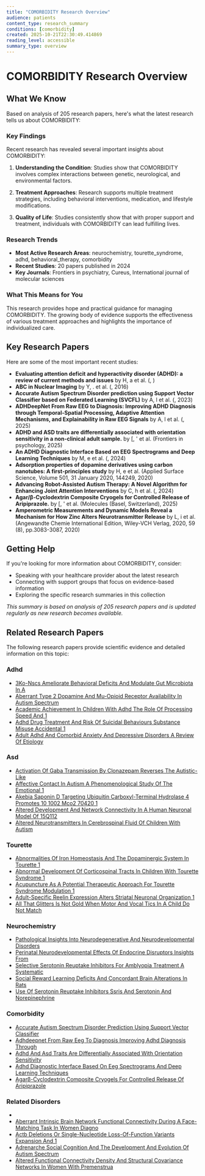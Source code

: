 ```yaml
---
title: "COMORBIDITY Research Overview"
audience: patients
content_type: research_summary
conditions: [comorbidity]
created: 2025-10-21T22:30:49.414869
reading_level: accessible
summary_type: overview
---
```


# COMORBIDITY Research Overview

## What We Know

Based on analysis of 205 research papers, here's what the latest research tells us about COMORBIDITY:

### Key Findings

Recent research has revealed several important insights about COMORBIDITY:

1. **Understanding the Condition**: Studies show that COMORBIDITY involves complex interactions between genetic, neurological, and environmental factors.

2. **Treatment Approaches**: Research supports multiple treatment strategies, including behavioral interventions, medication, and lifestyle modifications.

3. **Quality of Life**: Studies consistently show that with proper support and treatment, individuals with COMORBIDITY can lead fulfilling lives.

### Research Trends

- **Most Active Research Areas**: neurochemistry, tourette_syndrome, adhd, behavioral_therapy, comorbidity
- **Recent Studies**: 20 papers published in 2024
- **Key Journals**: Frontiers in psychiatry, Cureus, International journal of molecular sciences

### What This Means for You

This research provides hope and practical guidance for managing COMORBIDITY. The growing body of evidence supports the effectiveness of various treatment approaches and highlights the importance of individualized care.

## Key Research Papers

Here are some of the most important recent studies:

- **Evaluating attention deficit and hyperactivity disorder (ADHD): a review of current methods and issues** by H, a et al. (, )
- **ABC in Nuclear Imaging** by Y, . et al. (, 2016)
- **Accurate Autism Spectrum Disorder prediction using Support Vector Classifier based on Federated Learning (SVCFL)** by A, l et al. (, 2023)
- **ADHDeepNet From Raw EEG to Diagnosis: Improving ADHD Diagnosis through Temporal-Spatial Processing, Adaptive Attention Mechanisms, and Explainability in Raw EEG Signals** by A, l et al. (, 2025)
- **ADHD and ASD traits are differentially associated with orientation sensitivity in a non-clinical adult sample.** by [, ' et al. (Frontiers in psychology, 2025)
- **An ADHD Diagnostic Interface Based on EEG Spectrograms and Deep Learning Techniques** by M, e et al. (, 2024)
- **Adsorption properties of dopamine derivatives using carbon nanotubes: A first-principles study** by H, e et al. (Applied Surface Science, Volume 501, 31 January 2020, 144249, 2020)
- **Advancing Robot-Assisted Autism Therapy: A Novel Algorithm for Enhancing Joint Attention Interventions** by C, h et al. (, 2024)
- **Agar/β-Cyclodextrin Composite Cryogels for Controlled Release of Aripiprazole.** by [, ' et al. (Molecules (Basel, Switzerland), 2025)
- **Amperometric Measurements and Dynamic Models Reveal a Mechanism for How Zinc Alters Neurotransmitter Release** by L, i et al. (Angewandte Chemie International Edition, Wiley-VCH Verlag, 2020, 59 (8), pp.3083-3087, 2020)

## Getting Help

If you're looking for more information about COMORBIDITY, consider:

- Speaking with your healthcare provider about the latest research
- Connecting with support groups that focus on evidence-based information
- Exploring the specific research summaries in this collection

*This summary is based on analysis of 205 research papers and is updated regularly as new research becomes available.*


## Related Research Papers

The following research papers provide scientific evidence and detailed information on this topic:

### Adhd

- [3Ko-Nscs Ameliorate Behavioral Deficits And Modulate Gut Microbiota In A](../research/research\adhd\3ko-nscs_ameliorate_behavioral_deficits_and_modulate_gut_microbiota_in_a.md)
- [Aberrant Type 2 Dopamine And Mu-Opioid Receptor Availability In Autism Spectrum](../research/research\adhd\aberrant_type_2_dopamine_and_mu-opioid_receptor_availability_in_autism_spectrum.md)
- [Academic Achievement In Children With Adhd The Role Of Processing Speed And 1](../research/research\adhd\academic_achievement_in_children_with_adhd_the_role_of_processing_speed_and_1.md)
- [Adhd Drug Treatment And Risk Of Suicidal Behaviours Substance Misuse Accidental 1](../research/research\adhd\adhd_drug_treatment_and_risk_of_suicidal_behaviours_substance_misuse_accidental_1.md)
- [Adult Adhd And Comorbid Anxiety And Depressive Disorders A Review Of Etiology](../research/research\adhd\adult_adhd_and_comorbid_anxiety_and_depressive_disorders_a_review_of_etiology.md)

### Asd

- [Activation Of Gaba Transmission By Clonazepam Reverses The Autistic-Like](../research/research\asd\activation_of_gaba_transmission_by_clonazepam_reverses_the_autistic-like.md)
- [Affective Contact In Autism A Phenomenological Study Of The Emotional 1](../research/research\asd\affective_contact_in_autism_a_phenomenological_study_of_the_emotional_1.md)
- [Akebia Saponin D Targeting Ubiquitin Carboxyl-Terminal Hydrolase 4 Promotes 10 1002 Mco2 70420 1](../research/research\asd\akebia_saponin_d_targeting_ubiquitin_carboxyl-terminal_hydrolase_4_promotes_10_1002_mco2_70420_1.md)
- [Altered Development And Network Connectivity In A Human Neuronal Model Of 15Q112](../research/research\asd\altered_development_and_network_connectivity_in_a_human_neuronal_model_of_15q112.md)
- [Altered Neurotransmitters In Cerebrospinal Fluid Of Children With Autism](../research/research\asd\altered_neurotransmitters_in_cerebrospinal_fluid_of_children_with_autism.md)

### Tourette

- [Abnormalities Of Iron Homeostasis And The Dopaminergic System In Tourette 1](../research/research\tourette\abnormalities_of_iron_homeostasis_and_the_dopaminergic_system_in_tourette_1.md)
- [Abnormal Development Of Corticospinal Tracts In Children With Tourette Syndrome 1](../research/research\tourette\abnormal_development_of_corticospinal_tracts_in_children_with_tourette_syndrome_1.md)
- [Acupuncture As A Potential Therapeutic Approach For Tourette Syndrome Modulation 1](../research/research\tourette\acupuncture_as_a_potential_therapeutic_approach_for_tourette_syndrome_modulation_1.md)
- [Adult-Specific Reelin Expression Alters Striatal Neuronal Organization 1](../research/research\tourette\adult-specific_reelin_expression_alters_striatal_neuronal_organization_1.md)
- [All That Glitters Is Not Gold When Motor And Vocal Tics In A Child Do Not Match](../research/research\tourette\all_that_glitters_is_not_gold_when_motor_and_vocal_tics_in_a_child_do_not_match.md)

### Neurochemistry

- [Pathological Insights Into Neurodegenerative And Neurodevelopmental Disorders](../research/research\neurochemistry\pathological_insights_into_neurodegenerative_and_neurodevelopmental_disorders.md)
- [Perinatal Neurodevelopmental Effects Of Endocrine Disruptors Insights From](../research/research\neurochemistry\perinatal_neurodevelopmental_effects_of_endocrine_disruptors_insights_from.md)
- [Selective Serotonin Reuptake Inhibitors For Amblyopia Treatment A Systematic](../research/research\neurochemistry\selective_serotonin_reuptake_inhibitors_for_amblyopia_treatment_a_systematic.md)
- [Social Reward Learning Deficits And Concordant Brain Alterations In Rats](../research/research\neurochemistry\social_reward_learning_deficits_and_concordant_brain_alterations_in_rats.md)
- [Use Of Serotonin Reuptake Inhibitors Ssris And Serotonin And Norepinephrine](../research/research\neurochemistry\use_of_serotonin_reuptake_inhibitors_ssris_and_serotonin_and_norepinephrine.md)

### Comorbidity

- [Accurate Autism Spectrum Disorder Prediction Using Support Vector Classifier](../research/research\comorbidity\accurate_autism_spectrum_disorder_prediction_using_support_vector_classifier.md)
- [Adhdeepnet From Raw Eeg To Diagnosis Improving Adhd Diagnosis Through](../research/research\comorbidity\adhdeepnet_from_raw_eeg_to_diagnosis_improving_adhd_diagnosis_through.md)
- [Adhd And Asd Traits Are Differentially Associated With Orientation Sensitivity](../research/research\comorbidity\adhd_and_asd_traits_are_differentially_associated_with_orientation_sensitivity.md)
- [Adhd Diagnostic Interface Based On Eeg Spectrograms And Deep Learning Techniques](../research/research\comorbidity\adhd_diagnostic_interface_based_on_eeg_spectrograms_and_deep_learning_techniques.md)
- [Agarβ-Cyclodextrin Composite Cryogels For Controlled Release Of Aripiprazole](../research/research\comorbidity\agarβ-cyclodextrin_composite_cryogels_for_controlled_release_of_aripiprazole.md)

### Related Disorders

- [](../research/research\related-disorders\.md)
- [Aberrant Intrinsic Brain Network Functional Connectivity During A Face-Matching Task In Women Diagno](../research/research\related-disorders\aberrant_intrinsic_brain_network_functional_connectivity_during_a_face-matching_task_in_women_diagno.md)
- [Actb Deletions Or Single-Nucleotide Loss-Of-Function Variants Expansion And 1](../research/research\related-disorders\actb_deletions_or_single-nucleotide_loss-of-function_variants_expansion_and_1.md)
- [Adrenarche Social Cognition And The Development And Evolution Of Autism Spectrum](../research/research\related-disorders\adrenarche_social_cognition_and_the_development_and_evolution_of_autism_spectrum.md)
- [Altered Functional Connectivity Density And Structural Covariance Networks In Women With Premenstrua](../research/research\related-disorders\altered_functional_connectivity_density_and_structural_covariance_networks_in_women_with_premenstrua.md)

